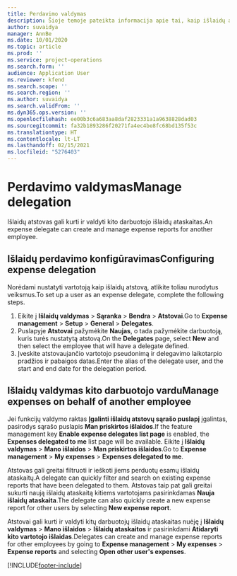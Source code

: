 ```yaml
---
title: Perdavimo valdymas
description: Šioje temoje pateikta informacija apie tai, kaip išlaidų atstovas gali kurti ir valdyti kito darbuotojo išlaidų ataskaitas.
author: suvaidya
manager: AnnBe
ms.date: 10/01/2020
ms.topic: article
ms.prod: ''
ms.service: project-operations
ms.search.form: ''
audience: Application User
ms.reviewer: kfend
ms.search.scope: ''
ms.search.region: ''
ms.author: suvaidya
ms.search.validFrom: ''
ms.dyn365.ops.version: ''
ms.openlocfilehash: ee00b3c6a683aa8daf2823331a1a9638828dad03
ms.sourcegitcommit: fa32b1893286f20271fa4ec4be8fc68bd135f53c
ms.translationtype: HT
ms.contentlocale: lt-LT
ms.lasthandoff: 02/15/2021
ms.locfileid: "5276403"
---
```

# <a name="manage-delegation"></a><span data-ttu-id="6d1a8-103">Perdavimo valdymas</span><span class="sxs-lookup"><span data-stu-id="6d1a8-103">Manage delegation</span></span>
<span data-ttu-id="6d1a8-104">Išlaidų atstovas gali kurti ir valdyti kito darbuotojo išlaidų ataskaitas.</span><span class="sxs-lookup"><span data-stu-id="6d1a8-104">An expense delegate can create and manage expense reports for another employee.</span></span>

## <a name="configuring-expense-delegation"></a><span data-ttu-id="6d1a8-105">Išlaidų perdavimo konfigūravimas</span><span class="sxs-lookup"><span data-stu-id="6d1a8-105">Configuring expense delegation</span></span>

<span data-ttu-id="6d1a8-106">Norėdami nustatyti vartotoją kaip išlaidų atstovą, atlikite toliau nurodytus veiksmus.</span><span class="sxs-lookup"><span data-stu-id="6d1a8-106">To set up a user as an expense delegate, complete the following steps.</span></span> 
1. <span data-ttu-id="6d1a8-107">Eikite į **Išlaidų valdymas** > **Sąranka** > **Bendra** > **Atstovai**.</span><span class="sxs-lookup"><span data-stu-id="6d1a8-107">Go to **Expense management** > **Setup** > **General** > **Delegates**.</span></span> 
2. <span data-ttu-id="6d1a8-108">Puslapyje **Atstovai** pažymėkite **Naujas**, o tada pažymėkite darbuotoją, kuris turės nustatytą atstovą.</span><span class="sxs-lookup"><span data-stu-id="6d1a8-108">On the **Delegates** page, select **New** and then select the employee that will have a delegate defined.</span></span> 
3. <span data-ttu-id="6d1a8-109">Įveskite atstovaujančio vartotojo pseudonimą ir delegavimo laikotarpio pradžios ir pabaigos datas.</span><span class="sxs-lookup"><span data-stu-id="6d1a8-109">Enter the alias of the delegate user, and the start and end date for the delegation period.</span></span>

## <a name="manage-expenses-on-behalf-of-another-employee"></a><span data-ttu-id="6d1a8-110">Išlaidų valdymas kito darbuotojo vardu</span><span class="sxs-lookup"><span data-stu-id="6d1a8-110">Manage expenses on behalf of another employee</span></span>

<span data-ttu-id="6d1a8-111">Jei funkcijų valdymo raktas **Įgalinti išlaidų atstovų sąrašo puslapį** įgalintas, pasirodys sąrašo puslapis **Man priskirtos išlaidos**.</span><span class="sxs-lookup"><span data-stu-id="6d1a8-111">If the feature management key **Enable expense delegates list page** is enabled, the **Expenses delegated to me** list page will be available.</span></span> <span data-ttu-id="6d1a8-112">Eikite į **Išlaidų valdymas** > **Mano išlaidos** > **Man priskirtos išlaidos**.</span><span class="sxs-lookup"><span data-stu-id="6d1a8-112">Go to **Expense management** > **My expenses** > **Expenses delegated to me**.</span></span>

<span data-ttu-id="6d1a8-113">Atstovas gali greitai filtruoti ir ieškoti jiems perduotų esamų išlaidų ataskaitų.</span><span class="sxs-lookup"><span data-stu-id="6d1a8-113">A delegate can quickly filter and search on existing expense reports that have been delegated to them.</span></span> <span data-ttu-id="6d1a8-114">Atstovas taip pat gali greitai sukurti naują išlaidų ataskaitą kitiems vartotojams pasirinkdamas **Nauja išlaidų ataskaita**.</span><span class="sxs-lookup"><span data-stu-id="6d1a8-114">The delegate can also quickly create a new expense report for other users by selecting **New expense report**.</span></span>

<span data-ttu-id="6d1a8-115">Atstovai gali kurti ir valdyti kitų darbuotojų išlaidų ataskaitas nuėję į **Išlaidų valdymas** > **Mano išlaidos** > **Išlaidų ataskaitos** ir pasirinkdami **Atidaryti kito vartotojo išlaidas**.</span><span class="sxs-lookup"><span data-stu-id="6d1a8-115">Delegates can create and manage expense reports for other employees by going to **Expense management** > **My expenses** > **Expense reports** and selecting **Open other user's expenses**.</span></span>


[!INCLUDE[footer-include](../includes/footer-banner.md)]